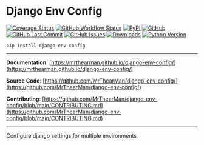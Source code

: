 # Django Env Config

[![Coverage Status][coverage-badge]][coverage]
[![GitHub Workflow Status][status-badge]][status]
[![PyPI][pypi-badge]][pypi]
[![GitHub][licence-badge]][licence]
[![GitHub Last Commit][repo-badge]][repo]
[![GitHub Issues][issues-badge]][issues]
[![Downloads][downloads-badge]][pypi]
[![Python Version][version-badge]][pypi]

```shell
pip install django-env-config
```

---

**Documentation**: [https://mrthearman.github.io/django-env-config/](https://mrthearman.github.io/django-env-config/)

**Source Code**: [https://github.com/MrThearMan/django-env-config/](https://github.com/MrThearMan/django-env-config/)

**Contributing**: [https://github.com/MrThearMan/django-env-config/blob/main/CONTRIBUTING.md](https://github.com/MrThearMan/django-env-config/blob/main/CONTRIBUTING.md)

---

Configure django settings for multiple environments.

[coverage-badge]: https://coveralls.io/repos/github/MrThearMan/django-env-config/badge.svg?branch=main
[status-badge]: https://img.shields.io/github/actions/workflow/status/MrThearMan/django-env-config/test.yml?branch=main
[pypi-badge]: https://img.shields.io/pypi/v/django-env-config
[licence-badge]: https://img.shields.io/github/license/MrThearMan/django-env-config
[repo-badge]: https://img.shields.io/github/last-commit/MrThearMan/django-env-config
[issues-badge]: https://img.shields.io/github/issues-raw/MrThearMan/django-env-config
[version-badge]: https://img.shields.io/pypi/pyversions/django-env-config
[downloads-badge]: https://img.shields.io/pypi/dm/django-env-config

[coverage]: https://coveralls.io/github/MrThearMan/django-env-config?branch=main
[status]: https://github.com/MrThearMan/django-env-config/actions/workflows/test.yml
[pypi]: https://pypi.org/project/django-env-config
[licence]: https://github.com/MrThearMan/django-env-config/blob/main/LICENSE
[repo]: https://github.com/MrThearMan/django-env-config/commits/main
[issues]: https://github.com/MrThearMan/django-env-config/issues
